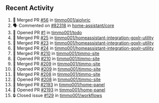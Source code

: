 ## Recent Activity

<!--START_SECTION:activity-->
1. 🎉 Merged PR [#56](https://github.com/timmo001/aiolyric/pull/56) in [timmo001/aiolyric](https://github.com/timmo001/aiolyric)
2. 🗣 Commented on [#82318](https://github.com/home-assistant/core/issues/82318) in [home-assistant/core](https://github.com/home-assistant/core)
3. 💪 Opened PR [#1](https://github.com/timmo001/todo/pull/1) in [timmo001/todo](https://github.com/timmo001/todo)
4. 🎉 Merged PR [#25](https://github.com/timmo001/homeassistant-integration-goxlr-utility/pull/25) in [timmo001/homeassistant-integration-goxlr-utility](https://github.com/timmo001/homeassistant-integration-goxlr-utility)
5. 🎉 Merged PR [#23](https://github.com/timmo001/homeassistant-integration-goxlr-utility/pull/23) in [timmo001/homeassistant-integration-goxlr-utility](https://github.com/timmo001/homeassistant-integration-goxlr-utility)
6. 🎉 Merged PR [#24](https://github.com/timmo001/homeassistant-integration-goxlr-utility/pull/24) in [timmo001/homeassistant-integration-goxlr-utility](https://github.com/timmo001/homeassistant-integration-goxlr-utility)
7. 🎉 Merged PR [#210](https://github.com/timmo001/timmo-site/pull/210) in [timmo001/timmo-site](https://github.com/timmo001/timmo-site)
8. 💪 Opened PR [#210](https://github.com/timmo001/timmo-site/pull/210) in [timmo001/timmo-site](https://github.com/timmo001/timmo-site)
9. 🎉 Merged PR [#209](https://github.com/timmo001/timmo-site/pull/209) in [timmo001/timmo-site](https://github.com/timmo001/timmo-site)
10. 💪 Opened PR [#209](https://github.com/timmo001/timmo-site/pull/209) in [timmo001/timmo-site](https://github.com/timmo001/timmo-site)
11. 🎉 Merged PR [#208](https://github.com/timmo001/timmo-site/pull/208) in [timmo001/timmo-site](https://github.com/timmo001/timmo-site)
12. 💪 Opened PR [#208](https://github.com/timmo001/timmo-site/pull/208) in [timmo001/timmo-site](https://github.com/timmo001/timmo-site)
13. 🎉 Merged PR [#2193](https://github.com/timmo001/home-panel/pull/2193) in [timmo001/home-panel](https://github.com/timmo001/home-panel)
14. 💪 Opened PR [#2193](https://github.com/timmo001/home-panel/pull/2193) in [timmo001/home-panel](https://github.com/timmo001/home-panel)
15. 🔒 Closed issue [#129](https://github.com/timmo001/workflows/issues/129) in [timmo001/workflows](https://github.com/timmo001/workflows)
<!--END_SECTION:activity-->
